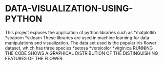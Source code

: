 # DATA-VISUALIZATION-USING-PYTHON
This project exposes the application of python libraries such as
*matplotlib
*seaborn
*sklearn
These libraries are used in machine learning for data manipulations and visualization.
The data set used is the popular iris flower dataset, which has three species
*setosa
*versicolor
*virginica
RUNNING THE CODE SHOWS A GRAPHICAL DISTRIBUTION OF THE DISTINGUISHING FEATURES OF THE FLOWER.
